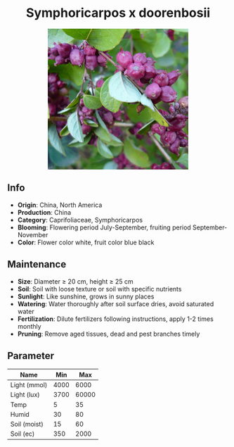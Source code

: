<h1 align='center'>Symphoricarpos x doorenbosii</h1>
<p align="center">
    <img 
        align='center'
        width='320'
        src="../images/symphoricarpos x doorenbosii.png" 
        alt='Symphoricarpos x doorenbosii' />
</p>

## Info

 - **Origin**: China, North America
 - **Production**: China
 - **Category**: Caprifoliaceae, Symphoricarpos
 - **Blooming**: Flowering period July-September, fruiting period September-November
 - **Color**: Flower color white, fruit color blue black

## Maintenance

 - **Size**: Diameter ≥ 20 cm, height ≥ 25 cm
 - **Soil**: Soil with loose texture or soil with specific nutrients
 - **Sunlight**: Like sunshine, grows in sunny places
 - **Watering**: Water thoroughly after soil surface dries, avoid saturated water
 - **Fertilization**: Dilute fertilizers following instructions, apply 1-2 times monthly
 - **Pruning**: Remove aged tissues, dead and pest branches timely

## Parameter

| Name         | Min  | Max   |
|--------------|------|-------|
| Light (mmol) | 4000 | 6000  |
| Light (lux)  | 3700 | 60000 |
| Temp         | 5    | 35    |
| Humid        | 30   | 80    |
| Soil (moist) | 15   | 60    |
| Soil (ec)    | 350  | 2000  |
